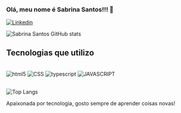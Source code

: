 ### Olá, meu nome é Sabrina Santos!!! 👋

[![Linkedin](	https://img.shields.io/badge/LinkedIn-0077B5?style=for-the-badge&logo=linkedin&logoColor=white)](https://www.linkedin.com/in/sabrina-f-santos/)


![Sabrina Santos GitHub stats](https://github-readme-stats.vercel.app/api?username=sabrinafsantos&show_icons=true&theme=cobalt)

## Tecnologias que utilizo 

<div style="display: inline{_block"><br/>
<img align="center" alt="html5" src="https://img.shields.io/badge/HTML5-E34F26?style=for-the-badge&logo=html5&logoColor=white" />
  <img align="center" alt="CSS" src="https://img.shields.io/badge/CSS-239120?&style=for-the-badge&logo=css3&logoColor=white" />
  <img align="center" alt="typescript" src="https://img.shields.io/badge/TypeScript-007ACC?style=for-the-badge&logo=typescript&logoColor=white" />
  <img align="center" alt="JAVASCRIPT" src="https://img.shields.io/badge/JavaScript-323330?style=for-the-badge&logo=javascript&logoColor=F7DF1E" />
 </div><br/>
 
![Top Langs](https://github-readme-stats.vercel.app/api/top-langs/?username=sabrinafsantos&hide_progress=compact)


 Apaixonada por tecnologia, gosto sempre de aprender coisas novas!

 

 

